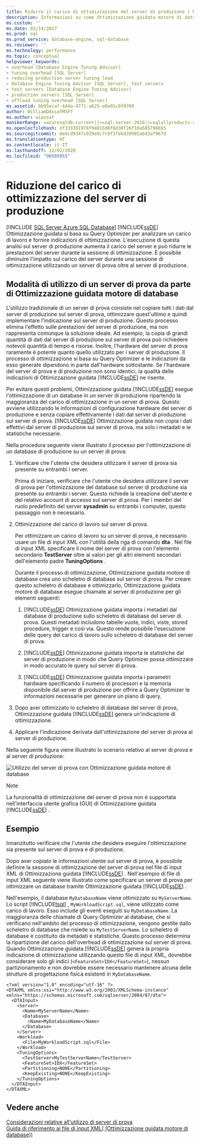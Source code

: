```yaml
---
title: Ridurre il carico di ottimizzazione del server di produzione | Microsoft Docs
description: Informazioni su come Ottimizzazione guidata motore di database si basa su Query Optimizer per analizzare un carico di lavoro e fornire indicazioni di ottimizzazione in SQL Server.
ms.custom: ''
ms.date: 03/14/2017
ms.prod: sql
ms.prod_service: database-engine, sql-database
ms.reviewer: ''
ms.technology: performance
ms.topic: conceptual
helpviewer_keywords:
- overhead [Database Engine Tuning Advisor]
- tuning overhead [SQL Server]
- reducing production server tuning load
- Database Engine Tuning Advisor [SQL Server], test servers
- test servers [Database Engine Tuning Advisor]
- production servers [SQL Server]
- offload tuning overhead [SQL Server]
ms.assetid: bb95ecaf-444a-4771-a625-e0a91c8f0709
author: WilliamDAssafMSFT
ms.author: wiassaf
monikerRange: =azuresqldb-current||>=sql-server-2016||=sqlallproducts-allversions||>=sql-server-linux-2017||=azuresqldb-mi-current
ms.openlocfilehash: df333391978f94816d8f8d30f26f10a5857866b5
ms.sourcegitcommit: 0e0cd9347c029e0c7c9f3fe6d39985a6d3af967d
ms.translationtype: HT
ms.contentlocale: it-IT
ms.lasthandoff: 12/02/2020
ms.locfileid: "96505055"
---
```

# <a name="reduce-the-production-server-tuning-load"></a>Riduzione del carico di ottimizzazione del server di produzione
[!INCLUDE [SQL Server Azure SQL Database](../../includes/applies-to-version/sql-asdb.md)]
  [!INCLUDE[ssDE](../../includes/ssde-md.md)] Ottimizzazione guidata si basa su Query Optimizer per analizzare un carico di lavoro e fornire indicazioni di ottimizzazione. L'esecuzione di questa analisi sul server di produzione aumenta il carico del server e può ridurre le prestazioni del server durante la sessione di ottimizzazione. È possibile diminuire l'impatto sul carico del server durante una sessione di ottimizzazione utilizzando un server di prova oltre al server di produzione.  
  
## <a name="how-database-engine-tuning-advisor-uses-a-test-server"></a>Modalità di utilizzo di un server di prova da parte di Ottimizzazione guidata motore di database  
 L'utilizzo tradizionale di un server di prova consiste nel copiare tutti i dati dal server di produzione sul server di prova, ottimizzare quest'ultimo e quindi implementare l'indicazione sul server di produzione. Questo processo elimina l'effetto sulle prestazioni del server di produzione, ma non rappresenta comunque la soluzione ideale. Ad esempio, la copia di grandi quantità di dati dal server di produzione sul server di prova può richiedere notevoli quantità di tempo e risorse. Inoltre, l'hardware del server di prova raramente è potente quanto quello utilizzato per i server di produzione. Il processo di ottimizzazione si basa su Query Optimizer e le indicazioni da esso generate dipendono in parte dall'hardware sottostante. Se l'hardware del server di prova e di produzione non sono identici, la qualità delle indicazioni di Ottimizzazione guidata [!INCLUDE[ssDE](../../includes/ssde-md.md)] ne risente.  
  
 Per evitare questi problemi, Ottimizzazione guidata [!INCLUDE[ssDE](../../includes/ssde-md.md)] esegue l'ottimizzazione di un database in un server di produzione ripartendo la maggioranza del carico di ottimizzazione in un server di prova. Questo avviene utilizzando le informazioni di configurazione hardware del server di produzione e senza copiare effettivamente i dati dal server di produzione sul server di prova. [!INCLUDE[ssDE](../../includes/ssde-md.md)] Ottimizzazione guidata non copia i dati effettivi dal server di produzione sul server di prova, ma solo i metadati e le statistiche necessarie.  
  
 Nella procedura seguente viene illustrato il processo per l'ottimizzazione di un database di produzione su un server di prova:  
  
1.  Verificare che l'utente che desidera utilizzare il server di prova sia presente su entrambi i server.  
  
     Prima di iniziare, verificare che l'utente che desidera utilizzare il server di prova per l'ottimizzazione del database sul server di produzione sia presente su entrambi i server. Questo richiede la creazione dell'utente e del relativo account di accesso sul server di prova. Per i membri del ruolo predefinito del server **sysadmin** su entrambi i computer, questo passaggio non è necessario.  
  
2.  Ottimizzazione del carico di lavoro sul server di prova.  
  
     Per ottimizzare un carico di lavoro su un server di prova, è necessario usare un file di input XML con l'utilità della riga di comando **dta** . Nel file di input XML specificare il nome del server di prova con l'elemento secondario **TestServer** oltre ai valori per gli altri elementi secondari dell'elemento padre **TuningOptions** .  
  
     Durante il processo di ottimizzazione, Ottimizzazione guidata motore di database crea uno scheletro di database sul server di prova. Per creare questo scheletro di database e ottimizzarlo, Ottimizzazione guidata motore di database esegue chiamate al server di produzione per gli elementi seguenti:  
  
    1.  [!INCLUDE[ssDE](../../includes/ssde-md.md)] Ottimizzazione guidata importa i metadati dal database di produzione sullo scheletro di database del server di prova. Questi metadati includono tabelle vuote, indici, viste, stored procedure, trigger e così via. Questo rende possibile l'esecuzione delle query del carico di lavoro sullo scheletro di database del server di prova.  
  
    2.  [!INCLUDE[ssDE](../../includes/ssde-md.md)] Ottimizzazione guidata importa le statistiche dal server di produzione in modo che Query Optimizer possa ottimizzare in modo accurato le query sul server di prova.  
  
    3.  [!INCLUDE[ssDE](../../includes/ssde-md.md)] Ottimizzazione guidata importa i parametri hardware specificando il numero di processori e la memoria disponibile dal server di produzione per offrire a Query Optimizer le informazioni necessarie per generare un piano di query.  
  
3.  Dopo aver ottimizzato lo scheletro di database del server di prova, Ottimizzazione guidata [!INCLUDE[ssDE](../../includes/ssde-md.md)] genera un'indicazione di ottimizzazione.  
  
4.  Applicare l'indicazione derivata dall'ottimizzazione del server di prova al server di produzione.  
  
 Nella seguente figura viene illustrato lo scenario relativo al server di prova e al server di produzione:  
  
 ![Utilizzo del server di prova con Ottimizzazione guidata motore di database](../../relational-databases/performance/media/testsvr.gif "Utilizzo del server di prova con Ottimizzazione guidata motore di database")  
  
> [!NOTE]  
>  La funzionalità di ottimizzazione del server di prova non è supportata nell'interfaccia utente grafica (GUI) di Ottimizzazione guidata [!INCLUDE[ssDE](../../includes/ssde-md.md)] .  
  
## <a name="example"></a>Esempio  
 Innanzitutto verificare che l'utente che desidera eseguire l'ottimizzazione sia presente sul server di prova e di produzione.  
  
 Dopo aver copiato le informazioni utente sul server di prova, è possibile definire la sessione di ottimizzazione del server di prova nel file di input XML di Ottimizzazione guidata [!INCLUDE[ssDE](../../includes/ssde-md.md)] . Nell'esempio di file di input XML seguente viene illustrato come specificare un server di prova per ottimizzare un database tramite Ottimizzazione guidata [!INCLUDE[ssDE](../../includes/ssde-md.md)] .  
  
 Nell'esempio, il database `MyDatabaseName` viene ottimizzato su `MyServerName`. Lo script [!INCLUDE[tsql](../../includes/tsql-md.md)] , `MyWorkloadScript.sql`, viene utilizzato come carico di lavoro. Esso include gli eventi eseguiti su `MyDatabaseName`. La maggioranza delle chiamate di Query Optimizer al database, che si verificano nell'ambito del processo di ottimizzazione, vengono gestite dallo scheletro di database che risiede su `MyTestServerName`. Lo scheletro di database è costituito da metadati e statistiche. Questo processo determina la ripartizione del carico dell'overhead di ottimizzazione sul server di prova. Quando Ottimizzazione guidata [!INCLUDE[ssDE](../../includes/ssde-md.md)] genera la propria indicazione di ottimizzazione utilizzando questo file di input XML, dovrebbe considerare solo gli indici (`<FeatureSet>IDX</FeatureSet>`), nessun partizionamento e non dovrebbe essere necessario mantenere alcuna delle strutture di progettazione fisica esistenti in `MyDatabaseName`.  
  
```  
<?xml version="1.0" encoding="utf-16" ?>  
<DTAXML xmlns:xsi="http://www.w3.org/2001/XMLSchema-instance" xmlns="https://schemas.microsoft.com/sqlserver/2004/07/dta">  
  <DTAInput>  
    <Server>  
      <Name>MyServerName</Name>  
      <Database>  
        <Name>MyDatabaseName</Name>  
      </Database>  
    </Server>  
    <Workload>  
      <File>MyWorkloadScript.sql</File>  
    </Workload>  
    <TuningOptions>  
      <TestServer>MyTestServerName</TestServer>  
      <FeatureSet>IDX</FeatureSet>  
      <Partitioning>NONE</Partitioning>  
      <KeepExisting>NONE</KeepExisting>  
    </TuningOptions>  
  </DTAInput>  
</DTAXML>  
```  
  
## <a name="see-also"></a>Vedere anche  
 [Considerazioni relative all'utilizzo di server di prova](../../relational-databases/performance/considerations-for-using-test-servers.md)   
 [Guida di riferimento ai file di input XML&#40; (Ottimizzazione guidata motore di database)&#41;](../../tools/dta/xml-input-file-reference-database-engine-tuning-advisor.md)  
  
  
